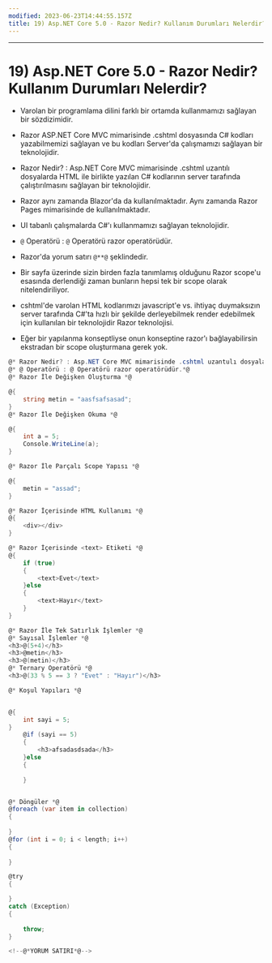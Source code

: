 ```yaml
---
modified: 2023-06-23T14:44:55.157Z
title: 19) Asp.NET Core 5.0 - Razor Nedir? Kullanım Durumları Nelerdir?
---
```


***
# 19) Asp.NET Core 5.0 - Razor Nedir? Kullanım Durumları Nelerdir?
- Varolan bir programlama dilini farklı bir ortamda kullanmamızı sağlayan bir sözdizimidir.

- Razor ASP.NET Core MVC mimarisinde .cshtml dosyasında C# kodları yazabilmemizi sağlayan ve bu kodları Server'da çalışmamızı sağlayan bir teknolojidir.

- Razor Nedir? : Asp.NET Core MVC mimarisinde .cshtml uzantılı dosyalarda HTML ile birlikte yazılan C# kodlarının server tarafında çalıştırılmasını sağlayan bir teknolojidir.

- Razor aynı zamanda Blazor'da da kullanılmaktadır. Aynı zamanda Razor Pages mimarisinde de kullanılmaktadır.

- UI tabanlı çalışmalarda C#'ı kullanmamızı sağlayan teknolojidir.

- `@` Operatörü : `@` Operatörü razor operatörüdür.

- Razor'da yorum satırı `@**@` şeklindedir.

- Bir sayfa üzerinde sizin birden fazla tanımlamış olduğunu Razor scope'u esasında derlendiği zaman bunların hepsi tek bir scope olarak nitelendiriliyor.

- cshtml'de varolan HTML kodlarımızı javascript'e vs. ihtiyaç duymaksızın server tarafında C#'ta hızlı bir şekilde derleyebilmek render edebilmek için kullanılan bir teknolojidir Razor teknolojisi. 

- Eğer bir yapılanma konseptliyse onun konseptine razor'ı bağlayabilirsin ekstradan bir scope oluşturmana gerek yok.

```C#
@* Razor Nedir? : Asp.NET Core MVC mimarisinde .cshtml uzantulı dosyalarda HTML ile birlikte yazılan C# kodlarının server tarafında çalıştırılmasını sağlayan bir teknolojidir.*@
@* @ Operatörü : @ Operatörü razor operatörüdür.*@
@* Razor İle Değişken Oluşturma *@

@{
    string metin = "aasfsafsasad";
}
@* Razor İle Değişken Okuma *@

@{
    int a = 5;
    Console.WriteLine(a);
}

@* Razor İle Parçalı Scope Yapısı *@

@{
    metin = "assad";
}

@* Razor İçerisinde HTML Kullanımı *@
@{
    <div></div>
}

@* Razor İçerisinde <text> Etiketi *@
@{
    if (true)
    {
        <text>Evet</text>
    }else
    {
        <text>Hayır</text>
    }
}

@* Razor İle Tek Satırlık İşlemler *@
@* Sayısal İşlemler *@
<h3>@(5+4)</h3>
<h3>@metin</h3>
<h3>@(metin)</h3>
@* Ternary Operatörü *@
<h3>@(33 % 5 == 3 ? "Evet" : "Hayır")</h3>

@* Koşul Yapıları *@


@{
    int sayi = 5;
}
    @if (sayi == 5)
    {
        <h3>afsadasdsada</h3>
    }else
    {
        
    }


@* Döngüler *@
@foreach (var item in collection)
{
    
}
@for (int i = 0; i < length; i++)
{
    
}

@try
{

}
catch (Exception)
{
    
    throw;
}

<!--@*YORUM SATIRI*@-->
```